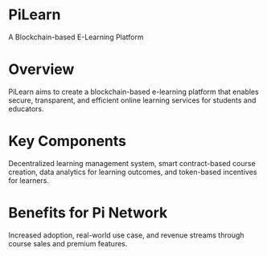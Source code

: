 # PiLearn 

A Blockchain-based E-Learning Platform

# Overview

PiLearn aims to create a blockchain-based e-learning platform that enables secure, transparent, and efficient online learning services for students and educators.

# Key Components

Decentralized learning management system, smart contract-based course creation, data analytics for learning outcomes, and token-based incentives for learners.

# Benefits for Pi Network

Increased adoption, real-world use case, and revenue streams through course sales and premium features.
